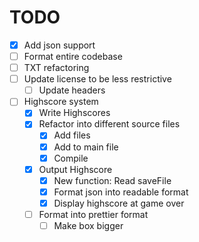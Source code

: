 # TODO

* [x] Add json support
* [ ] Format entire codebase
* [ ] TXT refactoring
* [ ] Update license to be less restrictive
  * [ ] Update headers
* [ ] Highscore system
  * [x] Write Highscores
  * [x] Refactor into different source files
    * [x] Add files
    * [x] Add to main file
    * [x] Compile
  * [x] Output Highscore
    * [x] New function: Read saveFile
    * [x] Format json into readable format
    * [x] Display highscore at game over
  * [ ] Format into prettier format
    * [ ] Make box bigger
